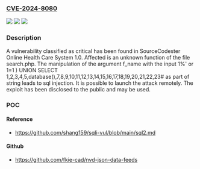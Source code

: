 ### [CVE-2024-8080](https://cve.mitre.org/cgi-bin/cvename.cgi?name=CVE-2024-8080)
![](https://img.shields.io/static/v1?label=Product&message=Online%20Health%20Care%20System&color=blue)
![](https://img.shields.io/static/v1?label=Version&message=%3D%201.0%20&color=brighgreen)
![](https://img.shields.io/static/v1?label=Vulnerability&message=CWE-89%20SQL%20Injection&color=brighgreen)

### Description

A vulnerability classified as critical has been found in SourceCodester Online Health Care System 1.0. Affected is an unknown function of the file search.php. The manipulation of the argument f_name with the input 1%' or 1=1 ) UNION SELECT 1,2,3,4,5,database(),7,8,9,10,11,12,13,14,15,16,17,18,19,20,21,22,23# as part of string leads to sql injection. It is possible to launch the attack remotely. The exploit has been disclosed to the public and may be used.

### POC

#### Reference
- https://github.com/shang159/sqli-vul/blob/main/sql2.md

#### Github
- https://github.com/fkie-cad/nvd-json-data-feeds

